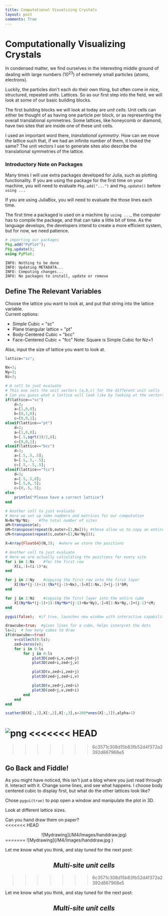 ```yaml
---
title: Computational Visualizing Crystals
layout: post
comments: True
---
```


# Computationally Visualizing Crystals

In condensed matter, we find ourselves in the interesting middle ground of dealing with large numbers ($10^{23}$) of extremely small particles (atoms, electrons).  

Luckily, the particles don't each do their own thing, but often come in nice, structured, repeated units.  Lattices.  So as our first step into the field, we will look at some of our basic building blocks.  

The first building blocks we will look at today are <i>unit cells</i>. Unit cells can either be thought of as having one particle per block, or as representing the overall translational symmetries.  Some lattices, like honeycomb or diamond, have two sites that are inside one of these unit cells.  

I used an important word there, <i>translational symmetry</i>.  How can we move the lattice such that, if we had an infinite number of them, it looked the same? The unit vectors I use to generate sites also describe the translational symmetries of the lattice.

### Introductory Note on Packages
Many times I will use extra packages developed for Julia, such as plotting functionality.  If you are using the package for the first time on your machine, you will need to evaluate `Pkg.add("...")` and `Pkg.update()` before `using ...`

If you are using JuliaBox, you will need to evaluate the those lines each time.  

The first time a packaged is used on a machine by `using ...`, the computer has to compile the package, and that can take a little bit of time.  As the language develops, the developers intend to create a more efficient system, but for now, we need patience.    


```julia
# importing our packages
Pkg.add("PyPlot");
Pkg.update();
using PyPlot;
```

    INFO: Nothing to be done
    INFO: Updating METADATA...
    INFO: Computing changes...
    INFO: No packages to install, update or remove


## Define The Relevant Variables

Choose the lattice you want to look at, and put that string into the lattice variable.  
Current options:
<ul>
    <li> Simple Cubic = "sc"
    <li> Plane triangular lattice = "pt"
    <li> Body-Centered Cubic = "bcc"
    <li> Face-Centered Cubic = "fcc"
Note: Square is Simple Cubic for Nz=1
</ul>

Also, input the size of lattice you want to look at.


```julia
lattice="sc";

Nx=3;
Ny=3;
Nz=3;
```


```julia
# A cell to just evaluate
# This one sets the unit vectors (a,b,c) for the different unit cells
# Can you guess what a lattice will look like by looking at the vectors?
if(lattice=="sc")
    d=3;
    a=[1,0,0];
    b=[0,1,0];
    c=[0,0,1];
elseif(lattice=="pt")
    d=2;
    a=[1,0,0];
    b=[.5,sqrt(3)/2,0];
    c=[0,0,1];
elseif(lattice=="bcc")
    d=3;
    a=[.5,.5,.5];
    b=[.5,.5,-.5];
    c=[.5,-.5,.5];
elseif(lattice=="fcc")
    d=3;
    a=[.5,.5,0];
    b=[.5,0,.5];
    c=[0,.5,.5];
else
    println("Please have a correct lattice")
end
```




```julia
# Another cell to just evaluate
# Here we set up some numbers and matrices for our computation
N=Nx*Ny*Nz;    #The total number of sites
aM=transpose(a);
bM=transpose(repeat(b,outer=[1,Nx])); #these allow us to copy an entire row or layer at once
cM=transpose(repeat(c,outer=[1,Nx*Ny]));

X=Array{Float64}(N,3);  #where we store the positions
```





```julia
# Another cell to just evaluate
# Here we are actually calculating the positions for every site
for i in 1:Nx    #for the first row
    X[i,:]=(i-1)*a;
end

for j in 2:Ny    #copying the first row into the first layer
    X[(Nx*(j-1)+1):(Nx*(j-1)+Nx),:]=X[1:Nx,:]+(j-1)*bM;
end

for j in 2:Nz    #copying the first layer into the entire cube
    X[(Ny*Nx*(j-1)+1):(Ny*Nx*(j-1)+Nx*Ny),:]=X[1:Nx*Ny,:]+(j-1)*cM;
end
```


```julia
pygui(false);  #if true, launches new window with interactive capabilities

drawcube=true;  #gives lines for a cube, helps interpret the dots
ls=2;  # how many cubes to draw
if(drawcube==true)
    v=collect(0:ls);
    zed=zeros(v);
    for i in 0:ls
        for j in 0:ls  
            plot3D(zed+i,v,zed+j)
            plot3D(zed+i,zed+j,v)

            plot3D(v,zed+i,zed+j)
            plot3D(zed+j,zed+i,v)

            plot3D(v,zed+j,zed+i)
            plot3D(zed+j,v,zed+i)
        end
    end
end

scatter3D(X[:,1],X[:,2],X[:,3],s=200*ones(X[:,1]),alpha=1)
```


![png](/M4/Images/Simply%20Crystal%20Shapes_files/Simply%20Crystal%20Shapes_9_0.png)
<<<<<<< HEAD
=======



>>>>>>> 6c3571c308d15b83fb52d4f372a2392d867968e5




## Go Back and Fiddle!

As you might have noticed, this isn't just a blog where you just read through it.  Interact with it.  Change some lines, and see what happens.  I choose body centered cubic to display first, but what do the other lattices look like?  

Chose `pygui(true)` to pop open a window and manipulate the plot in 3D.  

Look at different lattice sizes.  

Can you hand draw them on paper?  
<<<<<<< HEAD
<center>![Mydrawing](/M4/Images/handdraw.jpg)</center>
=======
![Mydrawing](/M4/Images/handdraw.jpg )

Let me know what you think, and stay tuned for the next post:
## <center><i> Multi-site unit cells</i></center>
>>>>>>> 6c3571c308d15b83fb52d4f372a2392d867968e5



<left> Let me know what you think, and stay tuned for the next post:
## <center><i> Multi-site unit cells</i></center>

